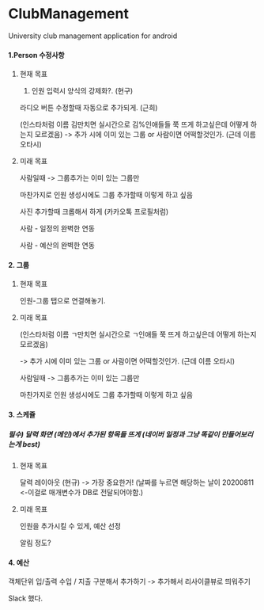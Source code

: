 # ClubManagement
University club management application for android
#### 1.Person 수정사항

1. 현재 목표

   1. 인원 입력시 양식의 강제화?. (현구)
   
   라디오 버튼 수정할때 자동으로 추가되게. (근희)
  
   (인스타처럼 이름 김만치면 실시간으로 김%인애들들 쭉 뜨게 하고싶은데 어떻게 하는지 모르겠음)
   -> 추가 시에 이미 있는 그룹 or 사람이면 어떡할것인가. (근데 이름 오타시)

   

2. 미래 목표

   사람일때 -> 그룹추가는 이미 있는 그룹만

   마찬가지로 인원 생성시에도 그룹 추가할때 이렇게 하고 싶음

   사진 추가할때 크롭해서 하게 (카카오톡 프로필처럼)

   사람 - 일정의 완벽한 연동

   사람 - 예산의 완벽한 연동



#### 2. 그룹

1. 현재 목표

   인원-그룹 탭으로 연결해놓기.

   

2. 미래 목표

   (인스타처럼 이름 ㄱ만치면 실시간으로 ㄱ인애들 쭉 뜨게 하고싶은데 어떻게 하는지 모르겠음)

   -> 추가 시에 이미 있는 그룹 or 사람이면 어떡할것인가. (근데 이름 오타시)

   사람일때 -> 그룹추가는 이미 있는 그룹만

   마찬가지로 인원 생성시에도 그룹 추가할때 이렇게 하고 싶음




#### 3. 스케쥴

##### 필수) 달력 화면 (메인)에서 추가된 항목들 뜨게 (네이버 일정과 그냥 똑같이 만들어보리는게 best)

1. 현재 목표

   달력 레이아웃 (현규) -> 가장 중요한거! (날짜를 누르면 해당하는 날이 20200811 <-이걸로 매개변수가 DB로 전달되어야함.)

   

2. 미래 목표

   인원을 추가시킬 수 있게, 예산 선정

   알림 정도?

   


#### 4. 예산

객체단위 입/출력
수입 / 지출 구분해서 추가하기
-> 추가해서 리사이클뷰로 띄워주기

Slack 했다.
